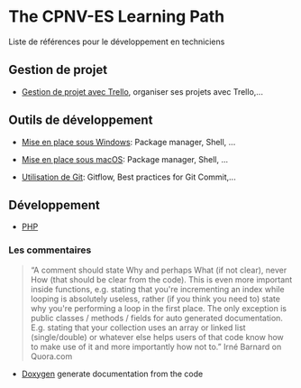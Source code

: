 # The CPNV-ES Learning Path

Liste de références pour le développement en techniciens

## Gestion de projet
  * [Gestion de projet avec Trello](trello.md), organiser ses projets avec Trello,...

## Outils de développement

  * [Mise en place sous Windows](devbox-windows.md): Package manager, Shell, ...
  * [Mise en place sous macOS](devbox-macos.md): Package manager, Shell, ...

  * [Utilisation de Git](git.md): Gitflow, Best practices for Git Commit,...

## Développement

  * [PHP](php.md)

### Les commentaires

> “A comment should state Why and perhaps What (if not clear), never How (that should be clear from the code). This is even more important inside functions, e.g. stating that you're incrementing an index while looping is absolutely useless, rather (if you think you need to) state why you're performing a loop in the first place. The only exception is public classes / methods / fields for auto generated documentation. E.g. stating that your collection uses an array or linked list (single/double) or whatever else helps users of that code know how to make use of it and more importantly how not to.” Irné Barnard on Quora.com

  * [Doxygen](http://www.stack.nl/~dimitri/doxygen/) generate documentation from the code

